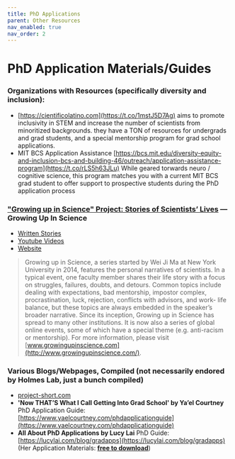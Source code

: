 ```yaml
---
title: PhD Applications
parent: Other Resources
nav_enabled: true 
nav_order: 2
---
```


# PhD Application Materials/Guides

### Organizations with Resources (specifically diversity and inclusion):
- [https://cientificolatino.com](https://t.co/1mstJ5D7Ag) aims to promote inclusivity in STEM and increase the number of scientists from minoritized backgrounds. they have a TON of resources for undergrads and grad students, and a special mentorship program for grad school applications.
- MIT BCS Application Assistance [https://bcs.mit.edu/diversity-equity-and-inclusion-bcs-and-building-46/outreach/application-assistance-program](https://t.co/rLS5h63JLu) While geared torwards neuro / cognitive science, this program matches you with a current MIT BCS grad student to offer support to prospective students during the PhD application process


### ["Growing up in Science" Project: Stories of Scientists’ Lives](https://www.cns.nyu.edu/events/growingupinscience/unofficial.html#JosephLeDoux) — Growing Up In Science
- [Written Stories](https://www.cns.nyu.edu/events/growingupinscience/unofficial.html#JosephLeDoux) 
- [Youtube Videos](https://www.youtube.com/@growingupinscience4583/videos) 
- [Website](https://www.cns.nyu.edu/events/growingupinscience/) 
> Growing up in Science, a series started by Wei Ji Ma at New York University in 2014, features the personal narratives of scientists. In a typical event, one faculty member shares their life story with a focus on struggles, failures, doubts, and detours. Common topics include dealing with expectations, bad mentorship, impostor complex, procrastination, luck, rejection, conflicts with advisors, and work- life balance, but these topics are always embedded in the speaker’s broader narrative. Since its inception, Growing up in Science has  spread to many other institutions. It is now also a series of global online events, some of which have a special theme (e.g. anti-racism or mentorship). For more information, please visit [www.growingupinscience.com](http://www.growingupinscience.com/).

### Various Blogs/Webpages, Compiled (not necessarily endored by Holmes Lab, just a bunch compiled)
- [project-short.com](https://t.co/G57i8DvWaC) 
- **'Now THAT’S What I Call Getting Into Grad School' by Ya’el Courtney** PhD Application Guide: [https://www.yaelcourtney.com/phdapplicationguide](https://www.yaelcourtney.com/phdapplicationguide) 
- **All About PhD Applications by Lucy Lai** PhD Guide: [https://lucylai.com/blog/gradapps](https://lucylai.com/blog/gradapps) (Her Application Materials: [**free to download**](https://lucylai.com/files/phd_apps.zip))
